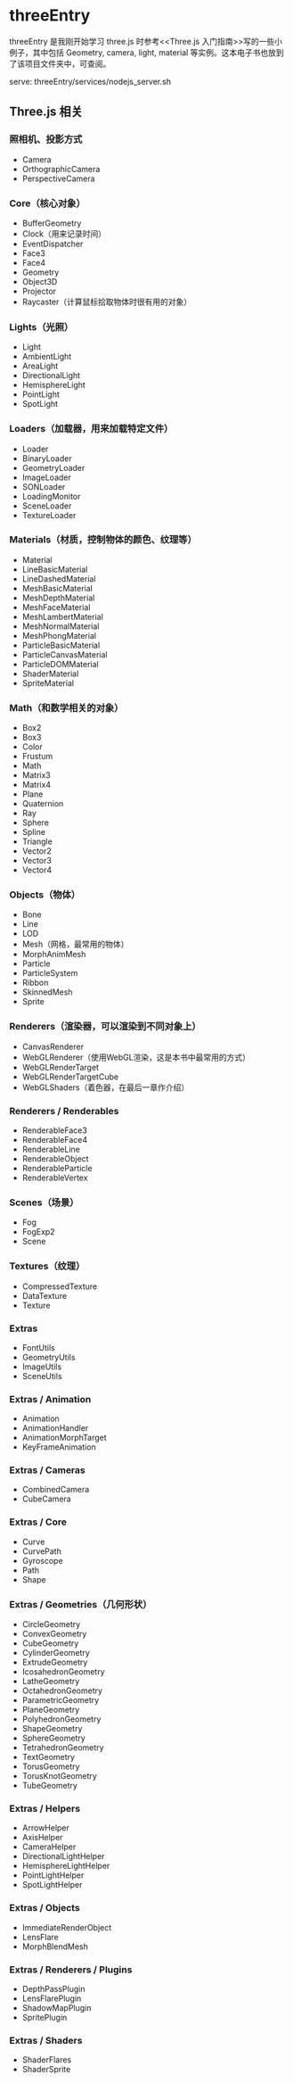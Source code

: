 # threeEntry

threeEntry 是我刚开始学习 three.js 时参考<<Three.js 入门指南>>写的一些小例子，其中包括 Geometry, camera, light, material 等实例。这本电子书也放到了该项目文件夹中，可查阅。

serve: threeEntry/services/nodejs_server.sh

## Three.js 相关

### 照相机、投影方式
+ Camera
+ OrthographicCamera
+ PerspectiveCamera

### Core（核心对象）
+ BufferGeometry
+ Clock（用来记录时间）
+ EventDispatcher
+ Face3
+ Face4
+ Geometry
+ Object3D
+ Projector
+ Raycaster（计算鼠标拾取物体时很有用的对象）

### Lights（光照）
+ Light 
+ AmbientLight 
+ AreaLight 
+ DirectionalLight 
+ HemisphereLight 
+ PointLight 
+ SpotLight

### Loaders（加载器，用来加载特定文件）
 + Loader 
 + BinaryLoader 
 + GeometryLoader
 + ImageLoader 
 + SONLoader 
 + LoadingMonitor 
 + SceneLoader 
 + TextureLoader

### Materials（材质，控制物体的颜色、纹理等）
+ Material 
+ LineBasicMaterial 
+ LineDashedMaterial 
+ MeshBasicMaterial
+ MeshDepthMaterial 
+ MeshFaceMaterial 
+ MeshLambertMaterial 
+ MeshNormalMaterial
+ MeshPhongMaterial 
+ ParticleBasicMaterial 
+ ParticleCanvasMaterial 
+ ParticleDOMMaterial 
+ ShaderMaterial 
+ SpriteMaterial

### Math（和数学相关的对象）
+ Box2
+ Box3
+ Color
+ Frustum
+ Math
+ Matrix3
+ Matrix4
+ Plane
+ Quaternion
+ Ray
+ Sphere
+ Spline
+ Triangle
+ Vector2
+ Vector3
+ Vector4

### Objects（物体）
+ Bone
+ Line
+ LOD
+ Mesh（网格，最常用的物体）
+ MorphAnimMesh
+ Particle
+ ParticleSystem
+ Ribbon
+ SkinnedMesh
+ Sprite

### Renderers（渲染器，可以渲染到不同对象上）
+ CanvasRenderer
+ WebGLRenderer（使用WebGL渲染，这是本书中最常用的方式）
+ WebGLRenderTarget
+ WebGLRenderTargetCube
+ WebGLShaders（着色器，在最后一章作介绍）

### Renderers / Renderables
+ RenderableFace3
+ RenderableFace4
+ RenderableLine
+ RenderableObject
+ RenderableParticle
+ RenderableVertex

### Scenes（场景）
+ Fog
+ FogExp2
+ Scene

### Textures（纹理）
+ CompressedTexture
+ DataTexture
+ Texture

### Extras
+ FontUtils
+ GeometryUtils
+ ImageUtils
+ SceneUtils

### Extras / Animation
+ Animation
+ AnimationHandler
+ AnimationMorphTarget
+ KeyFrameAnimation

### Extras / Cameras
+ CombinedCamera
+ CubeCamera

### Extras / Core
+ Curve
+ CurvePath
+ Gyroscope
+ Path
+ Shape

### Extras / Geometries（几何形状）
+ CircleGeometry
+ ConvexGeometry
+ CubeGeometry
+ CylinderGeometry
+ ExtrudeGeometry
+ IcosahedronGeometry
+ LatheGeometry
+ OctahedronGeometry
+ ParametricGeometry
+ PlaneGeometry
+ PolyhedronGeometry
+ ShapeGeometry
+ SphereGeometry
+ TetrahedronGeometry
+ TextGeometry
+ TorusGeometry
+ TorusKnotGeometry
+ TubeGeometry

### Extras / Helpers
+ ArrowHelper
+ AxisHelper
+ CameraHelper
+ DirectionalLightHelper
+ HemisphereLightHelper
+ PointLightHelper
+ SpotLightHelper

### Extras / Objects
+ ImmediateRenderObject
+ LensFlare
+ MorphBlendMesh

### Extras / Renderers / Plugins
+ DepthPassPlugin
+ LensFlarePlugin
+ ShadowMapPlugin
+ SpritePlugin

### Extras / Shaders
+ ShaderFlares
+ ShaderSprite
